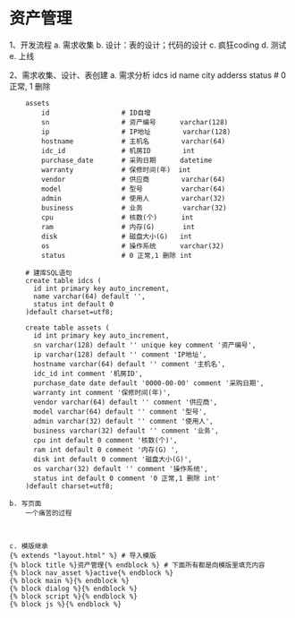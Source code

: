 # 资产管理
1、开发流程
    a. 需求收集
    b. 设计：表的设计；代码的设计
    c. 疯狂coding
    d. 测试
    e. 上线

2、需求收集、设计、表创建
    a. 需求分析
        idcs
            id
            name
            city
            adderss
            status              # 0 正常, 1 删除

        assets
            id                  # ID自增
            sn                  # 资产编号      varchar(128)
            ip                  # IP地址        varchar(128)
            hostname            # 主机名        varchar(64)
            idc_id              # 机房ID        int
            purchase_date       # 采购日期      datetime
            warranty            # 保修时间(年)  int
            vendor              # 供应商        varchar(64)
            model               # 型号        　varchar(64)
            admin               # 使用人        varchar(32)
            business            # 业务          varchar(32)
            cpu                 # 核数(个)      int
            ram                 # 内存(G)       int
            disk                # 磁盘大小(G)   int
            os                  # 操作系统      varchar(32)
            status              # 0 正常,1 删除 int

        # 建库SQL语句
        create table idcs (
          id int primary key auto_increment,
          name varchar(64) default '',
          status int default 0
        )default charset=utf8;

        create table assets (
          id int primary key auto_increment,
          sn varchar(128) default '' unique key comment '资产编号',
          ip varchar(128) default '' comment 'IP地址',
          hostname varchar(64) default '' comment '主机名',
          idc_id int comment '机房ID',
          purchase_date date default '0000-00-00' comment '采购日期',
          warranty int comment '保修时间(年)',
          vendor varchar(64) default '' comment '供应商',
          model varchar(64) default '' comment '型号',
          admin varchar(32) default '' comment '使用人',
          business varchar(32) default '' comment '业务',
          cpu int default 0 comment '核数(个)',
          ram int default 0 comment '内存(G) ',
          disk int default 0 comment '磁盘大小(G)',
          os varchar(32) default '' comment '操作系统',
          status int default 0 comment '0 正常,1 删除 int'
        )default charset=utf8;

    b. 写页面
        一个痛苦的过程



    c. 模版继承
    {% extends "layout.html" %} # 导入模版
    {% block title %}资产管理{% endblock %} # 下面所有都是向模版里填充内容
    {% block nav_asset %}active{% endblock %}
    {% block main %}{% endblock %}
    {% block dialog %}{% endblock %}
    {% block script %}{% endblock %}
    {% block js %}{% endblock %}
















